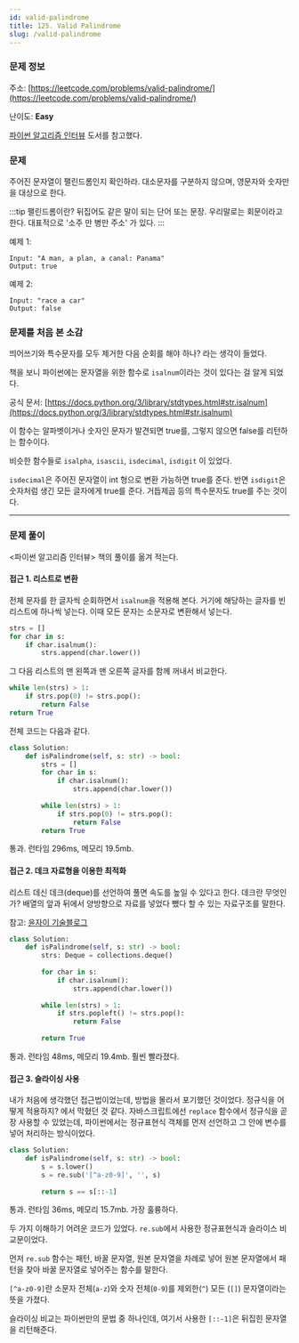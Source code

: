 ```yaml
---
id: valid-palindrome
title: 125. Valid Palindrome
slug: /valid-palindrome
---
```


### 문제 정보

주소: [https://leetcode.com/problems/valid-palindrome/](https://leetcode.com/problems/valid-palindrome/)

난이도: **Easy**

[파이썬 알고리즘 인터뷰](http://aladin.kr/p/2fU2N) 도서를 참고했다.

### 문제

주어진 문자열이 팰린드롬인지 확인하라. 대소문자를 구분하지 않으며, 영문자와 숫자만을 대상으로 한다.

:::tip 팰린드롬이란?
뒤집어도 같은 말이 되는 단어 또는 문장. 우리말로는 회문이라고 한다. 대표적으로 '소주 만 병만 주소' 가 있다.
:::

예제 1:

```
Input: "A man, a plan, a canal: Panama"
Output: true
```

예제 2:

```
Input: "race a car"
Output: false
```

### 문제를 처음 본 소감

띄어쓰기와 특수문자를 모두 제거한 다음 순회를 해야 하나? 라는 생각이 들었다.

책을 보니 파이썬에는 문자열을 위한 함수로 `isalnum`이라는 것이 있다는 걸 알게 되었다.

공식 문서: [https://docs.python.org/3/library/stdtypes.html#str.isalnum](https://docs.python.org/3/library/stdtypes.html#str.isalnum)

이 함수는 알파벳이거나 숫자인 문자가 발견되면 true를, 그렇지 않으면 false를 리턴하는 함수이다.

비슷한 함수들로  `isalpha`, `isascii`, `isdecimal`, `isdigit` 이 있었다.

`isdecimal`은 주어진 문자열이 int 형으로 변환 가능하면 true를 준다. 반면 `isdigit`은 숫자처럼 생긴 모든 글자에게 true를 준다. 거듭제곱 등의 특수문자도 true를 주는 것이다.

---
### 문제 풀이

<파이썬 알고리즘 인터뷰> 책의 풀이를 옮겨 적는다.

#### 접근 1. 리스트로 변환

전체 문자를 한 글자씩 순회하면서 `isalnum`을 적용해 본다. 거기에 해당하는 글자를 빈 리스트에 하나씩 넣는다. 이때 모든 문자는 소문자로 변환해서 넣는다.

```python
strs = []
for char in s:
    if char.isalnum():
        strs.append(char.lower())
```

그 다음 리스트의 맨 왼쪽과 맨 오른쪽 글자를 함께 꺼내서 비교한다.

```python
while len(strs) > 1:
    if strs.pop(0) != strs.pop():
        return False
return True
```

전체 코드는 다음과 같다.

```python
class Solution:
    def isPalindrome(self, s: str) -> bool:
        strs = []
        for char in s:
            if char.isalnum():
                strs.append(char.lower())
                
        while len(strs) > 1:
            if strs.pop(0) != strs.pop():
                return False
        return True
```

통과. 런타임 296ms, 메모리 19.5mb.

#### 접근 2. 데크 자료형을 이용한 최적화

리스트 데신 데크(deque)를 선언하여 풀면 속도를 높일 수 있다고 한다. 데크란 무엇인가? 배열의 앞과 뒤에서 양방향으로 자료를 넣었다 뺐다 할 수 있는 자료구조를 말한다.

참고: [윤자이 기술블로그](https://ooeunz.tistory.com/31)

```python
class Solution:
    def isPalindrome(self, s: str) -> bool:
        strs: Deque = collections.deque()
            
        for char in s:
            if char.isalnum():
                strs.append(char.lower())
        
        while len(strs) > 1:
            if strs.popleft() != strs.pop():
                return False
            
        return True
```

통과. 런타임 48ms, 메모리 19.4mb. 훨씬 빨라졌다.

#### 접근 3. 슬라이싱 사용

내가 처음에 생각했던 접근법이었는데, 방법을 몰라서 포기했던 것이었다. 정규식을 어떻게 적용하지? 에서 막혔던 것 같다. 자바스크립트에선 `replace` 함수에서 정규식을 곧장 사용할 수 있었는데, 파이썬에서는 정규표현식 객체를 먼저 선언하고 그 안에 변수를 넣어 처리하는 방식이었다.

```python
class Solution:
    def isPalindrome(self, s: str) -> bool:
        s = s.lower()
        s = re.sub('[^a-z0-9]', '', s)
        
        return s == s[::-1]
```

통과. 런타임 36ms, 메모리 15.7mb. 가장 훌륭하다.

두 가지 이해하기 어려운 코드가 있었다. `re.sub`에서 사용한 정규표현식과 슬라이스 비교문이었다.

먼저 `re.sub` 함수는 패턴, 바꿀 문자열, 원본 문자열을 차례로 넣어 원본 문자열에서 패턴을 찾아 바꿀 문자열로 넣어주는 함수를 말한다.

`[^a-z0-9]`란 소문자 전체(`a-z`)와 숫자 전체(`0-9`)를 제외한(`^`) 모든 (`[]`) 문자열이라는 뜻을 가졌다.

슬라이싱 비교는 파이썬만의 문법 중 하나인데, 여기서 사용한 `[::-1]`은 뒤집힌 문자열을 리턴해준다.

